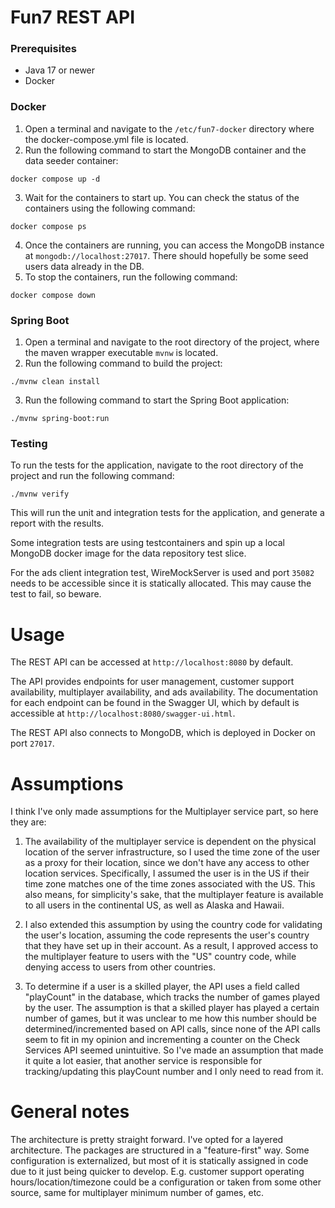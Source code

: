 # Fun7 REST API

### Prerequisites

* Java 17 or newer
* Docker

### Docker

1. Open a terminal and navigate to the  `/etc/fun7-docker` directory where the docker-compose.yml
   file is located.
2. Run the following command to start the MongoDB container and the data seeder container:

```
docker compose up -d
```

3. Wait for the containers to start up. You can check the status of the containers using the
   following command:

```
docker compose ps
```

4. Once the containers are running, you can access the MongoDB instance
   at `mongodb://localhost:27017`. There should hopefully be some seed users data already in the DB.
5. To stop the containers, run the following command:

```
docker compose down
```

### Spring Boot

1. Open a terminal and navigate to the root directory of the project, where the maven wrapper
   executable `mvnw` is located.
2. Run the following command to build the project:

```
./mvnw clean install
```

3. Run the following command to start the Spring Boot application:

```
./mvnw spring-boot:run
```

### Testing

To run the tests for the application, navigate to the root directory of the project and run the
following command:

```
./mvnw verify
```

This will run the unit and integration tests for the application, and generate a report with the
results.

Some integration tests are using testcontainers and spin up a local MongoDB docker image for the
data repository test slice.

For the ads client integration test, WireMockServer is used and port `35082` needs to be accessible
since it is statically
allocated. This may cause the test to fail, so beware.

# Usage

The REST API can be accessed at `http://localhost:8080` by default.

The API provides endpoints for user management, customer support availability, multiplayer
availability,
and ads availability. The documentation for each endpoint can be found in the Swagger UI, which by
default
is accessible at `http://localhost:8080/swagger-ui.html`.

The REST API also connects to MongoDB, which is deployed in Docker on port `27017`.

# Assumptions

I think I've only made assumptions for the Multiplayer service part, so here they are:

1. The availability of the multiplayer service is dependent on the physical location of the server
   infrastructure,
   so I used the time zone of the user as a proxy for their location, since we don't have any access
   to other location services. Specifically, I assumed the user is in the US if their time zone
   matches one of the time zones associated with the US. This also means, for simplicity's sake,
   that the multiplayer feature is available to all users in the continental US, as well as Alaska
   and Hawaii.

2. I also extended this assumption by using the country code for validating the user's location,
   assuming
   the code represents the user's country that they have set up in their account. As a result, I
   approved
   access to the multiplayer feature to users with the "US" country code, while denying access to
   users from other countries.

3. To determine if a user is a skilled player, the API uses a field called "playCount" in the
   database,
   which tracks the number of games played by the user. The assumption is that a skilled player
   has played a certain number of games, but it was unclear to me how this number
   should be determined/incremented based on API calls, since none of the API calls seem to fit in
   my opinion and incrementing a counter on the Check Services API seemed unintuitive.
   So I've made an assumption that made it quite a lot easier, that another service is responsible
   for tracking/updating
   this playCount number and I only need to read from it.

# General notes

The architecture is pretty straight forward. I've opted for a layered architecture.
The packages are structured in a "feature-first" way. Some configuration is externalized, but most
of it
is statically assigned in code due to it just being quicker to develop. E.g. customer support
operating
hours/location/timezone could be a configuration or taken from some other source, same for
multiplayer minimum number of games, etc.